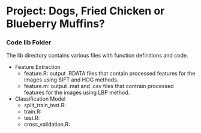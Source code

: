 # Project: Dogs, Fried Chicken or Blueberry Muffins? 

### Code lib Folder

The lib directory contains various files with function definitions and code.

+ Feature Extraction  
    + feature.R: output .RDATA files that contain processed features for the images using SIFT and HOG methods.    
    + feature.m: output .mat and .csv files that contrain processed features for the images using LBP method.  
+ Classification Model  
    + split_train_test.R:   
    + train.R:   
    + test.R:   
    + cross_validation.R:   
